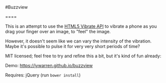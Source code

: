 #Buzzview

====

This is an attempt to use the [HTML5 Vibrate API](https://developer.mozilla.org/en-US/docs/Web/API/Vibration_API) to vibrate a phone as you drag your finger over an image, to "feel" the image. 

However, it doesn't seem like we can vary the intensity of the vibration. Maybe it's possible to pulse it for very very short periods of time? 

MIT licensed; feel free to try and refine this a bit, but it's kind of fun already:

Demo: https://jywarren.github.io/buzzview

Requires: jQuery (run `bower install`)


